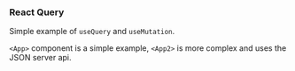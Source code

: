 ### React Query

Simple example of `useQuery` and `useMutation`.

`<App>` component is a simple example, `<App2>` is more complex and uses the JSON server api.